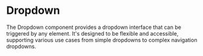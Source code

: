 # Dropdown

The Dropdown component provides a dropdown interface that can be triggered by any element. It's designed to be flexible and accessible, supporting various use cases from simple dropdowns to complex navigation dropdowns.
